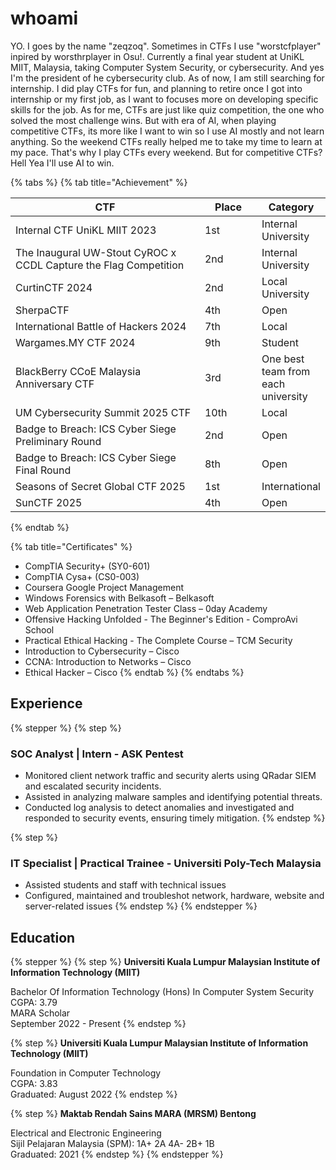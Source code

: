 # whoami

YO. I goes by the name "zeqzoq". Sometimes in CTFs I use "worstcfplayer" inpired by worsthrplayer in Osu!. Currently a final year student at UniKL MIIT, Malaysia, taking Computer System Security, or cybersecurity. And yes I'm the president of he cybersecurity club. As of now, I am still searching for internship. I did play CTFs for fun, and planning to retire once I got into internship or my first job, as I want to focuses more on developing specific skills for the job. As for me, CTFs are just like quiz competition, the one who solved the most challenge wins. But with era of AI, when playing competitive CTFs, its more like I want to win so I use AI mostly and not learn anything. So the weekend CTFs really helped me to take my time to learn at my pace. That's why I play CTFs every weekend. But for competitive CTFs? Hell Yea I'll use AI to win.

{% tabs %}
{% tab title="Achievement" %}
<table><thead><tr><th width="435">CTF</th><th width="102">Place</th><th>Category</th></tr></thead><tbody><tr><td>Internal CTF UniKL MIIT 2023</td><td>1st</td><td>Internal University</td></tr><tr><td>The Inaugural UW-Stout CyROC x CCDL Capture the Flag Competition</td><td>2nd</td><td>Internal University</td></tr><tr><td>CurtinCTF 2024</td><td>2nd</td><td>Local University</td></tr><tr><td>SherpaCTF</td><td>4th</td><td>Open</td></tr><tr><td>International Battle of Hackers 2024</td><td>7th</td><td>Local</td></tr><tr><td>Wargames.MY CTF 2024</td><td>9th</td><td>Student</td></tr><tr><td>BlackBerry CCoE Malaysia Anniversary CTF</td><td>3rd</td><td>One best team from each university</td></tr><tr><td>UM Cybersecurity Summit 2025 CTF</td><td>10th</td><td>Local</td></tr><tr><td>Badge to Breach: ICS Cyber Siege Preliminary Round</td><td>2nd</td><td>Open</td></tr><tr><td>Badge to Breach: ICS Cyber Siege Final Round</td><td>8th</td><td>Open</td></tr><tr><td>Seasons of Secret Global CTF 2025</td><td>1st</td><td>International</td></tr><tr><td>SunCTF 2025</td><td>4th</td><td>Open</td></tr></tbody></table>
{% endtab %}

{% tab title="Certificates" %}
* CompTIA Security+ (SY0-601)
* CompTIA Cysa+ (CS0-003)
* Coursera Google Project Management
* Windows Forensics with Belkasoft – Belkasoft
* Web Application Penetration Tester Class – 0day Academy
* Offensive Hacking Unfolded - The Beginner's Edition - ComproAvi School
* Practical Ethical Hacking - The Complete Course – TCM Security
* Introduction to Cybersecurity – Cisco
* CCNA: Introduction to Networks – Cisco
* Ethical Hacker – Cisco
{% endtab %}
{% endtabs %}

## Experience

{% stepper %}
{% step %}
### SOC Analyst | Intern - ASK Pentest

* Monitored client network traffic and security alerts using QRadar SIEM and escalated security incidents.
* Assisted in analyzing malware samples and identifying potential threats.
* Conducted log analysis to detect anomalies and investigated and responded to security events, ensuring timely  &#x20;mitigation.
{% endstep %}

{% step %}
### IT Specialist | Practical Trainee - Universiti Poly-Tech Malaysia

* Assisted students and staff with technical issues
* Configured, maintained and troubleshot network, hardware, website and server-related issues
{% endstep %}
{% endstepper %}

## Education

{% stepper %}
{% step %}
**Universiti Kuala Lumpur Malaysian Institute of Information Technology (MIIT)**

Bachelor Of Information Technology (Hons) In Computer System Security\
CGPA: 3.79\
MARA Scholar\
September 2022 - Present
{% endstep %}

{% step %}
**Universiti Kuala Lumpur Malaysian Institute of Information Technology (MIIT)**

Foundation in Computer Technology\
CGPA: 3.83\
Graduated: August 2022
{% endstep %}

{% step %}
**Maktab Rendah Sains MARA (MRSM) Bentong**

Electrical and Electronic Engineering\
Sijil Pelajaran Malaysia (SPM): 1A+ 2A 4A- 2B+ 1B\
Graduated: 2021
{% endstep %}
{% endstepper %}
